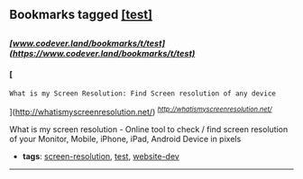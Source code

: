 ## Bookmarks tagged [[test]](https://www.codever.land/search?q=[test])

_<sup><sup>[www.codever.land/bookmarks/t/test](https://www.codever.land/bookmarks/t/test)</sup></sup>_
---
#### [
	What is my Screen Resolution: Find Screen resolution of any device
](http://whatismyscreenresolution.net/)
_<sup>http://whatismyscreenresolution.net/</sup>_

What is my screen resolution - Online tool to check / find screen resolution of your Monitor, Mobile, iPhone, iPad, Android Device in pixels
* **tags**: [screen-resolution](../tagged/screen-resolution.md), [test](../tagged/test.md), [website-dev](../tagged/website-dev.md)
---
